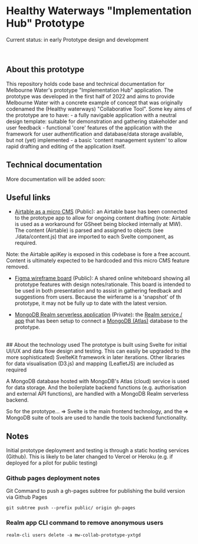 # Healthy Waterways "Implementation Hub" Prototype

Current status: in early Prototype design and development

<br>

## About this prototype
This repository holds code base and technical documentation for Melbourne Water's prototype "Implementation Hub" application. The prototype was developed in the first half of 2022 and aims to provide Melbourne Water with a concrete example of concept that was originally codenamed the (Healthy waterways) "Collaborative Tool". Some key aims of the prototype are to have:
    - a fully navigable application with a neutral design template: suitable for demonstration and gathering stakeholder and user feedback 
    - functional 'core' features of the application with the framework for user authentification and database/data storage available, but not (yet) implemented
    - a basic 'content management system' to allow rapid drafting and editing of the application itself.

## Technical documentation

More documentation will be added soon:




## Useful links
- [Airtable as a micro CMS](https://airtable.com/app33PA35zad9gevY/tblcb8rqqPah2cQKy/viwVLNEIctGKr3Zot?blocks=hide) (Public): an Airtable base has been connected to the prototype app to allow for ongoing content drafting (note: Airtable is used as a workaround for GSheet being blocked internally at MW). The content (Airtable) is parsed and assigned to objects (see ./data/content.js) that are imported to each Svelte component, as required.

Note: the Airtable apiKey is exposed in this codebase is fore a free account. Content is ultimately expected to be hardcoded and this micro CMS feature removed.

- [Figma wireframe board](https://www.figma.com/file/Kp2lrQynVAIS5tAlMy8whO/Prototype-wireframe-design?node-id=0%3A1) (Public): A shared online whiteboard showing all prototype features with design notes/rationale. This board is intended to be used in both presentation and to assist in gathering feedback and suggestions from users. Because the wirferame is a 'snapshot' of th prototype, it may not be fully up to date with the latest version.

- [MongoDB Realm serverless application](https://realm.mongodb.com/groups/622800b8c76f194c1b61df66/apps/62280e8a1d344975325a266d/dashboard) (Private): the [Realm service / app](https://www.mongodb.com/realm) that has been setup to connect a [MongoDB (Atlas)](https://www.mongodb.com/atlas) database to the prototype.


<br>
## About the technology used
The  prototype is built using Svelte for initial UI/UX and data flow design and testing. This can easily be upgraded to (the more sophisticated) SvelteKit framework in later iterations. Other libraries for data visualisation (D3.js) and mapping (LeafletJS) are included as required

A MongoDB database hosted with MongoDB's Atlas (cloud) service is used for data storage. And the boilerplate backend functions (e.g. authorisation and external API functions), are handled with a MongoDB Realm serverless backend. 

So for the prototype... 
=> Svelte is the main frontend technology, and the 
=> MongoDB suite of tools are used to handle the tools backend functionality.




## Notes

Initial prototype deployment and testing is through a static hosting services (Github). This is likely to be later changed to Vercel or Heroku (e.g. if deployed for a pilot for public testing) 


### Github pages deployment notes

Git Command to push a gh-pages subtree for publishing the build version via Github Pages

    git subtree push --prefix public/ origin gh-pages


### Realm app CLI command to remove anonymous users

    realm-cli users delete -a mw-collab-prototype-yxtgd


